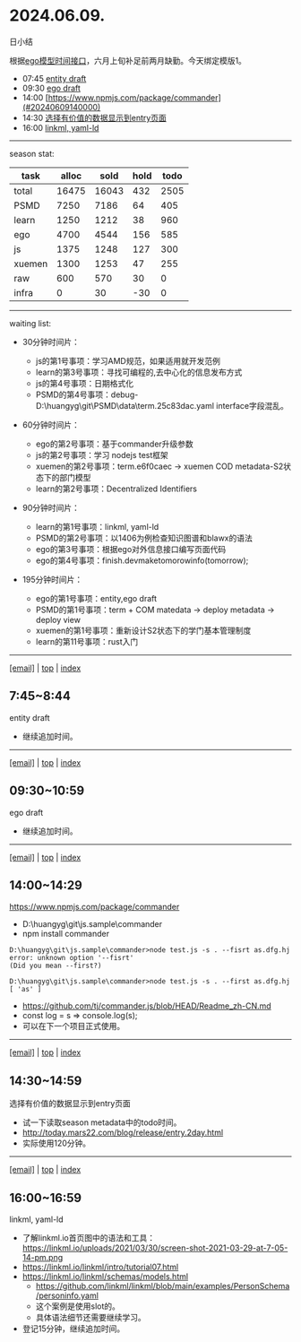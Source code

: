 # 2024.06.09.
日小结  

<a id="top"></a>
根据[ego模型时间接口](https://gitee.com/hyg/blog/blob/master/timeflow.md)，六月上旬补足前两月缺勤。今天绑定模版1。

<a id="index"></a>
- 07:45	[entity draft](#20240609074500)  
- 09:30	[ego draft](#20240609093000)  
- 14:00	[https://www.npmjs.com/package/commander](#20240609140000)  
- 14:30	[选择有价值的数据显示到entry页面](#20240609143000)  
- 16:00	[linkml, yaml-ld](#20240609160000)  

---
season stat:

| task | alloc | sold | hold | todo |
| --- | --- | --- | --- | --- |
| total | 16475 | 16043 | 432 | 2505 |
| PSMD | 7250 | 7186 | 64 | 405 |
| learn | 1250 | 1212 | 38 | 960 |
| ego | 4700 | 4544 | 156 | 585 |
| js | 1375 | 1248 | 127 | 300 |
| xuemen | 1300 | 1253 | 47 | 255 |
| raw | 600 | 570 | 30 | 0 |
| infra | 0 | 30 | -30 | 0 |

---

waiting list:


- 30分钟时间片：
  - js的第1号事项：学习AMD规范，如果适用就开发范例
  - learn的第3号事项：寻找可编程的,去中心化的信息发布方式
  - js的第4号事项：日期格式化
  - PSMD的第4号事项：debug- D:\huangyg\git\PSMD\data\term.25c83dac.yaml interface字段混乱。

- 60分钟时间片：
  - ego的第2号事项：基于commander升级参数
  - js的第2号事项：学习 nodejs test框架
  - xuemen的第2号事项：term.e6f0caec -> xuemen COD metadata-S2状态下的部门模型
  - learn的第2号事项：Decentralized Identifiers

- 90分钟时间片：
  - learn的第1号事项：linkml, yaml-ld
  - PSMD的第2号事项：以1406为例检查知识图谱和blawx的语法
  - ego的第3号事项：根据ego对外信息接口编写页面代码
  - ego的第4号事项：finish.devmaketomorowinfo(tomorrow);

- 195分钟时间片：
  - ego的第1号事项：entity,ego draft
  - PSMD的第1号事项：term + COM matedata -> deploy metadata -> deploy view
  - xuemen的第1号事项：重新设计S2状态下的学门基本管理制度
  - learn的第11号事项：rust入门

---

<a href="mailto:huangyg@mars22.com?subject=关于2024.06.09.[entity draft]任务&body=日期: 20240609%0D%0A序号: 0%0D%0A手稿:../../draft/2024/06/20240609074500.md%0D%0A---请勿修改邮件主题及以上内容 从下一行开始写您的想法---%0D%0A">[email]</a> | [top](#top) | [index](#index)
<a id="20240609074500"></a>
## 7:45~8:44
entity draft

- 继续追加时间。

---

<a href="mailto:huangyg@mars22.com?subject=关于2024.06.09.[ego draft]任务&body=日期: 20240609%0D%0A序号: 1%0D%0A手稿:../../draft/2024/06/20240609093000.md%0D%0A---请勿修改邮件主题及以上内容 从下一行开始写您的想法---%0D%0A">[email]</a> | [top](#top) | [index](#index)
<a id="20240609093000"></a>
##  09:30~10:59
ego draft

- 继续追加时间。

---

<a href="mailto:huangyg@mars22.com?subject=关于2024.06.09.[https://www.npmjs.com/package/commander]任务&body=日期: 20240609%0D%0A序号: 2%0D%0A手稿:../../draft/2024/06/20240609140000.md%0D%0A---请勿修改邮件主题及以上内容 从下一行开始写您的想法---%0D%0A">[email]</a> | [top](#top) | [index](#index)
<a id="20240609140000"></a>
## 14:00~14:29
https://www.npmjs.com/package/commander

- D:\huangyg\git\js.sample\commander
- npm install commander
```
D:\huangyg\git\js.sample\commander>node test.js -s . --fisrt as.dfg.hj
error: unknown option '--fisrt'
(Did you mean --first?)

D:\huangyg\git\js.sample\commander>node test.js -s . --first as.dfg.hj
[ 'as' ]
```
- https://github.com/tj/commander.js/blob/HEAD/Readme_zh-CN.md
- const log = s => console.log(s);
- 可以在下一个项目正式使用。

---

<a href="mailto:huangyg@mars22.com?subject=关于2024.06.09.[选择有价值的数据显示到entry页面]任务&body=日期: 20240609%0D%0A序号: 3%0D%0A手稿:../../draft/2024/06/20240609143000.md%0D%0A---请勿修改邮件主题及以上内容 从下一行开始写您的想法---%0D%0A">[email]</a> | [top](#top) | [index](#index)
<a id="20240609143000"></a>
## 14:30~14:59
选择有价值的数据显示到entry页面

- 试一下读取season metadata中的todo时间。
- http://today.mars22.com/blog/release/entry.2day.html
- 实际使用120分钟。

---

<a href="mailto:huangyg@mars22.com?subject=关于2024.06.09.[linkml, yaml-ld]任务&body=日期: 20240609%0D%0A序号: 4%0D%0A手稿:../../draft/2024/06/20240609160000.md%0D%0A---请勿修改邮件主题及以上内容 从下一行开始写您的想法---%0D%0A">[email]</a> | [top](#top) | [index](#index)
<a id="20240609160000"></a>
## 16:00~16:59
linkml, yaml-ld

- 了解linkml.io首页图中的语法和工具：https://linkml.io/uploads/2021/03/30/screen-shot-2021-03-29-at-7-05-14-pm.png
- https://linkml.io/linkml/intro/tutorial07.html
- https://linkml.io/linkml/schemas/models.html
    - https://github.com/linkml/linkml/blob/main/examples/PersonSchema/personinfo.yaml
    - 这个案例是使用slot的。
    - 具体语法细节还需要继续学习。
- 登记15分钟，继续追加时间。
